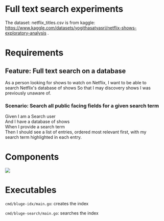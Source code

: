 # Full text search experiments
The dataset: netflix_titles.csv is from kaggle: https://www.kaggle.com/datasets/yogithasatyasri/netflix-shows-exploratory-analysis .

# Requirements

## Feature: Full text search on a database
As a person looking for shows to watch on Netflix,
I want to be able to search Netflix's database of shows
So that I may discovery shows I was previously unaware of.

### Scenario: Search all public facing fields for a given search term
Given I am a Search user  
And I have a database of shows  
When I provide a search term  
Then I should see a list of entries,
ordered most relevant first,
with my search term highlighted in each entry.

# Components
[![](https://mermaid.ink/img/pako:eNqFjkFrAjEQhf9KmNMWXHvfQ6GgB7H00C09DZQxmdVANlmSSbui_ndHsefeHu99M--dwCbH0MEQ0q89UBbz9oHRJduskkWMkWUIfv4WL4HL0pafJ4zezc0mOp4V2IW6Z_WKNL2kzGq9v372ZsvH9otCvWX3C9O2L-dSpyl4zuZZOVuLpJHz2Wjf7cM_CCxA5Uje6eATRmMQ5MAjI3QqHQ9UgyBgvChaJ0fCa-d1FXQDhcILoCqpP0YLneTKf9DK0z7T-KAuV5qrY7k)](https://mermaid.live/edit#pako:eNqFjkFrAjEQhf9KmNMWXHvfQ6GgB7H00C09DZQxmdVANlmSSbui_ndHsefeHu99M--dwCbH0MEQ0q89UBbz9oHRJduskkWMkWUIfv4WL4HL0pafJ4zezc0mOp4V2IW6Z_WKNL2kzGq9v372ZsvH9otCvWX3C9O2L-dSpyl4zuZZOVuLpJHz2Wjf7cM_CCxA5Uje6eATRmMQ5MAjI3QqHQ9UgyBgvChaJ0fCa-d1FXQDhcILoCqpP0YLneTKf9DK0z7T-KAuV5qrY7k)

# Executables
`cmd/bluge-idx/main.go`: creates the index

`cmd/bluge-search/main.go`: searches the index
